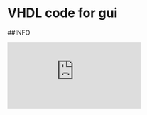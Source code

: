 # VHDL code for gui

##INFO

![alt text](https://github.com/popCoffee/USER-interface-pen/blob/master/Group19_Top_Level_Design.pdf) 

